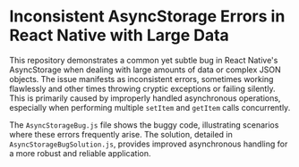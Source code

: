 # Inconsistent AsyncStorage Errors in React Native with Large Data

This repository demonstrates a common yet subtle bug in React Native's AsyncStorage when dealing with large amounts of data or complex JSON objects. The issue manifests as inconsistent errors, sometimes working flawlessly and other times throwing cryptic exceptions or failing silently.  This is primarily caused by improperly handled asynchronous operations, especially when performing multiple `setItem` and `getItem` calls concurrently.

The `AsyncStorageBug.js` file shows the buggy code, illustrating scenarios where these errors frequently arise. The solution, detailed in `AsyncStorageBugSolution.js`, provides improved asynchronous handling for a more robust and reliable application.